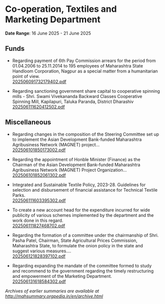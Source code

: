 # Co-operation, Textiles and Marketing Department

**Date Range**: 16 June 2025 - 21 June 2025


## Funds
- Regarding payment of 6th Pay Commission arrears for the period from 01.04.2006 to 25.11.2014 to 195 employees of Maharashtra State Handloom Corporation, Nagpur as a special matter from a humanitarian point of view.\
  [202506091732179402.pdf](https://gr.maharashtra.gov.in/Site/Upload/Government%20Resolutions/English/202506091732179402.pdf)

- Regarding sanctioning government share capital to cooperative spinning mills - Shri. Swami Vivekananda Backward Classes Cooperative Spinning Mill, Kapilapuri, Taluka Paranda, District Dharashiv\
  [202506111620412502.pdf](https://gr.maharashtra.gov.in/Site/Upload/Government%20Resolutions/English/202506111620412502...pdf)

## Miscellaneous
- Regarding changes in the composition of the Steering Committee set up to implement the Asian Development Bank-funded Maharashtra Agribusiness Network (MAGNET) project...\
  [202506101850173002.pdf](https://gr.maharashtra.gov.in/Site/Upload/Government%20Resolutions/English/202506101850173002.pdf)

- Regarding the appointment of Honble Minister (Finance) as the Chairman of the Asian Development Bank-funded Maharashtra Agribusiness Network (MAGNET) Project Organization...\
  [202506101852061302.pdf](https://gr.maharashtra.gov.in/Site/Upload/Government%20Resolutions/English/202506101852061302.pdf)

- Integrated and Sustainable Textile Policy, 2023-28. Guidelines for selection and disbursement of financial assistance for Technical Textile Parks.\
  [202506111603395302.pdf](https://gr.maharashtra.gov.in/Site/Upload/Government%20Resolutions/English/202506111603395302.pdf)

- To create a new account head for the expenditure incurred for wide publicity of various schemes implemented by the department and the work done in this regard.\
  [202506111827468702.pdf](https://gr.maharashtra.gov.in/Site/Upload/Government%20Resolutions/English/202506111827468702.pdf)

- Regarding the formation of a committee under the chairmanship of Shri. Pasha Patel, Chairman, State Agricultural Prices Commission, Maharashtra State, to formulate the onion policy in the state and suggest various measures....\
  [202506121828397102.pdf](https://gr.maharashtra.gov.in/Site/Upload/Government%20Resolutions/English/202506121828397102.pdf)

- Regarding expanding the mandate of the committee formed to study and recommend to the government regarding the timely restructuring and empowerment of the Marketing Department.\
  [202506131618584302.pdf](https://gr.maharashtra.gov.in/Site/Upload/Government%20Resolutions/English/202506131618584302.pdf)


*Archives of earlier summaries are available at http://mahsummary.orgpedia.in/en/archive.html*